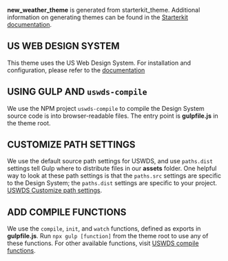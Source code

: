 **new_weather_theme** is generated from starterkit_theme. Additional information on generating themes can be found in the [Starterkit documentation](https://www.drupal.org/docs/core-modules-and-themes/core-themes/starterkit-theme).

US WEB DESIGN SYSTEM
-----------------
This theme uses the US Web Design System. For installation and configuration, please refer to the [documentation](https://designsystem.digital.gov/documentation/getting-started/developers/phase-two-compile/)

USING GULP AND `uswds-compile`
-----------------
We use the NPM project `uswds-compile` to compile the Design System source code is into browser-readable files. The entry point is **gulpfile.js** in the theme root.

CUSTOMIZE PATH SETTINGS
-----------------
We use the default source path settings for USWDS, and use `paths.dist` settings tell Gulp where to distribute files in our **assets** folder. One helpful way to look at these path settings is that the `paths.src` settings are specific to the Design System; the `paths.dist` settings are specific to your project. [USWDS Customize path settings](https://designsystem.digital.gov/documentation/getting-started/developers/phase-two-compile/#step-5-customize-path-settings).

ADD COMPILE FUNCTIONS
-----------------
We use the `compile`, `init`, and `watch` functions, defined as exports in **gulpfile.js**. Run `npx gulp [function]` from the theme root to use any of these functions. For other available functions, visit [USWDS compile functions](https://designsystem.digital.gov/documentation/getting-started/developers/phase-two-compile/#step-6-export-compile-functions).